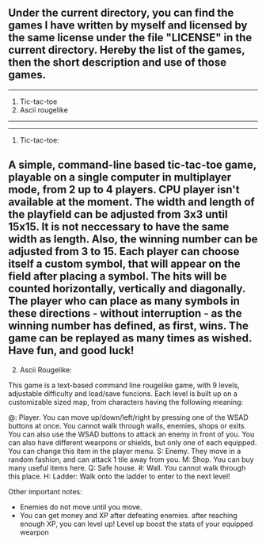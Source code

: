 Under the current directory, you can find the games I have written by myself and licensed by the same license under the file "LICENSE" in the current directory.
Hereby the list of the games, then the short description and use of those games.
----------------------------------------------------------------------------------------------------------------------------------------------------------------
----------------------------------------------------------------------------------------------------------------------------------------------------------------

1. Tic-tac-toe
2. Ascii rougelike
----------------------------------------------------------------------------------------------------------------------------------------------------------------
----------------------------------------------------------------------------------------------------------------------------------------------------------------

1. Tic-tac-toe:

A simple, command-line based tic-tac-toe game, playable on a single computer in multiplayer mode, from 2 up to 4 players. CPU player isn't available at the
moment.
The width and length of the playfield can be adjusted from 3x3 until 15x15. It is not neccessary to have the same width as length. Also, the winning number
can be adjusted from 3 to 15.
Each player can choose itself a custom symbol, that will appear on the field after placing a symbol. The hits will be counted horizontally, vertically and
diagonally. The player who can place as many symbols in these directions - without interruption - as the winning number has defined, as first, wins.
The game can be replayed as many times as wished. Have fun, and good luck!
-----------------------------------------------------------------------------------------------------------------------------------------

2. Ascii Rougelike:

This game is a text-based command line rougelike game, with 9 levels, adjustable difficulty and load/save funcions.
Each level is built up on a customizable sized map, from characters having the following meaning:

@: Player. You can move up/down/left/right by pressing one of the WSAD buttons at once. You cannot walk through walls, enemies, shops
        or exits. You can also use the WSAD buttons to attack an enemy in front of you. You can also have different wearpons or shields,
        but only one of each equipped. You can change this item in the player menu.
S: Enemy. They move in a random fashion, and can attack 1 tile away from you.
M: Shop. You can buy many useful items here.
Q: Safe house.
#: Wall. You cannot walk through this place.
H: Ladder: Walk onto the ladder to enter to the next level!

Other important notes:
- Enemies do not move until you move.
- You can get money and XP after defeating enemies. after reaching enough XP, you can level up! Level up boost the stats of your equipped wearpon
